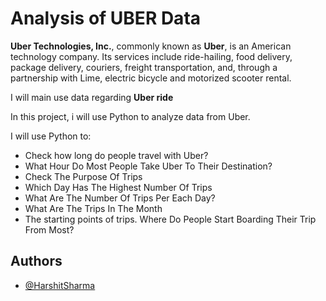
# Analysis of UBER Data

**Uber Technologies, Inc.**, commonly known as **Uber**, is an American technology company. Its services include ride-hailing, food delivery, package delivery, couriers, freight transportation, and, through a partnership with Lime, electric bicycle and motorized scooter rental.

I will main use data regarding **Uber ride**


In this project, i will use Python to analyze data from Uber. 


I will use Python to:


*   Check how long do people travel with Uber?
*   What Hour Do Most People Take Uber To Their Destination?
* Check The Purpose Of Trips
* Which Day Has The Highest Number Of Trips
* What Are The Number Of Trips Per Each Day?
* What Are The Trips In The Month
* The starting points of trips. Where Do People Start Boarding Their Trip From Most?




## Authors

- [@HarshitSharma](https://www.github.com/HarshitT-T)

